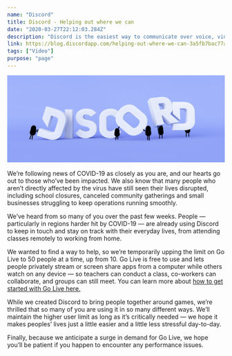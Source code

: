 ```yaml
---
name: "Discord"
title: Discord - Helping out where we can
date: "2020-03-27T22:12:03.284Z"
description: "Discord is the easiest way to communicate over voice, video, and text, whether you’re part of a school club, a nightly gaming group, a worldwide art community, or just a handful of friends that want to hang out."
link: https://blog.discordapp.com/helping-out-where-we-can-3a5fb7bac77a
tags: ["Video"]
purpose: "page"
---
```

![Discord](./Discord.png)

We’re following news of COVID-19 as closely as you are, and our hearts go out to those who’ve been impacted. We also know that many people who aren’t directly affected by the virus have still seen their lives disrupted, including school closures, canceled community gatherings and small businesses struggling to keep operations running smoothly.

We’ve heard from so many of you over the past few weeks. People — particularly in regions harder hit by COVID-19 — are already using Discord to keep in touch and stay on track with their everyday lives, from attending classes remotely to working from home.

We wanted to find a way to help, so we’re temporarily upping the limit on Go Live to 50 people at a time, up from 10. Go Live is free to use and lets people privately stream or screen share apps from a computer while others watch on any device — so teachers can conduct a class, co-workers can collaborate, and groups can still meet. You can learn more about [how to get started with Go Live here.](https://support.discordapp.com/hc/en-us/articles/360040816151)

While we created Discord to bring people together around games, we’re thrilled that so many of you are using it in so many different ways. We’ll maintain the higher user limit as long as it’s critically needed — we hope it makes peoples’ lives just a little easier and a little less stressful day-to-day.

Finally, because we anticipate a surge in demand for Go Live, we hope you’ll be patient if you happen to encounter any performance issues.
